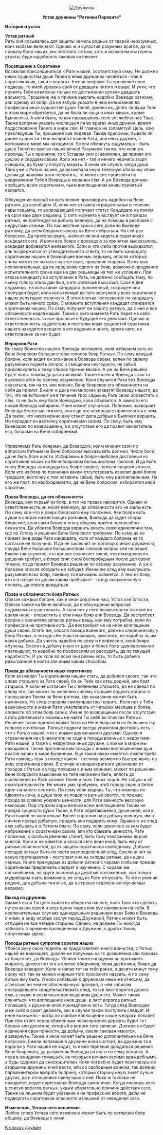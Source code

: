 &nbsp;

<p style='text-align: center'>
    <img src="/img/tit_druzhins.jpg" alt='Дружины' />
</p>

<center>
<b>Устав дружины "Ратники Поревита"</b>
</center>

<p><b>История и устав</b>
<p><b>Устав ратный</b>
<br>Рать сия созывалась для защиты земель родных от тварей неразумных, коих мобами величают. Однако ж и супротив разумных врагов, да по приказу бояр наших, мы постоять готовы, хоть и испытаем мы горечь утраты, буде надобность таковая возникнет. 

<p><b>Посвящение в Соратники</b>
<br>Возжелав присоединиться к Рати нашей, соответствуй сему: Не должно иным сущностям души Твоей в иных дружинах числиться - как в соратниках их, так и в ворогах. Ежели впервые Ты прошение свое подаешь, то имей уровень свой от двадцать пятого и выше. И учти, что принять Тебя возможно только по достижении уровня двадцать восьмого. Прошение же о приеме выслать надобно Воеводе ратному, али одному из бояр. Да не забудь указать в нем именования да профессии иных сущностей души Твоей, уровни их, долго ли душа Твоя в этом мире обретается, да не была ли суща в иных мирах, кроме Былинного. А коли была, то как прозывалось тело возлюбленное Твое. Также вспомни указать числишься ли во врагах иных дружин, время бодрствования Твоего в мире сём. И главное не запамятуй! Цель, кою преследуешь Ты, прошение сие подавая. Также припомни, бывали ли ранее сущности Твои во врагах нашей Рати, али иных дружин, с которыми в мире мы находимся. Ежели обмануть вздумаешь - быть душе Твоей во врагах наших вечно! Разумеем также, что коли уж просишь Ты о принятии, то с Уставом сим ознакомлен, да принял его душою и сердцем своим. Коли же нет - так и нечего чернила зазря изводить, да бумагу попусту марать. В ином же случае, когда душа Твоя уже с Ратью нашей, да возжелала иную телесную оболочку свою целям да чаяниям рати посвятить, то может сие произойти по уведомлении Тобой Воеводы о желании сём. А уж Воевода должен сообщить всем соратникам, чьим воплощением вновь принятый является. 

<p>Обсуждение просьб на вступление производить надобно на Вече ратном, да всеобщем. И, коли нет отзывов отрицательных в течение пары седьмиц, то вопрошающий получает статус Кандидата на прием на срок еще двух седьмиц. С сего момента участвует он в походах ратных, не претендуя на добычу военную, да на помощь в расправе с недругами своими. По прошествии срока сего должно Воеводе ратному, да всем боярам сызнову на Вече собраться. На сей раз боярское. Да проголосовать, желают ли они видеть в соратниках кандидата сего. И коли все бояре с воеводою за принятие высказались, кандидат добивается желаемого. Если ж кто-либо против высказался, али воздержался от утвердительного ответа, то не быть кандидату соратником нашим в ближайшие восемь седьмиц, опосля которых снова может он пытать счастье свое, прошение подавая. В случаях исключительных, да по прошению одного из бояр, возможно продление испытательного срока еще на две седьмицы на тех же условиях. При отказе кандидату во вступлении в Рать, не должно сообщать тому, по чьему голосу отказ дан был, а кто согласие высказал. Срок в две седьмицы, на испытание кандидата положенный, сокращен или пропущен будет, коли испытуемый до того заслужил у всех соратников наших репутацию отличную. В этом случае голосование по кандидату может быть начато сразу. С момента вступления кандидат становится соратником нашим. По сему получает он защиту ратную, да с ней и все обязанности надлежащие. Также с сего момента Рать берет на себя ответственность за все прошлые и будущие его действия. Однако ж ответственность за действия и поступки иных сущностей соратника нашего находятся всецело в его ведении и никто, кроме него, не ответственен за них будет. 

<p><b>Иерархия Рати</b>
<br>Во главу Воинства нашего Воевода поставлен, коий избираем есть на Вече боярском большинством голосов бояр Ратных. По сему каждый боярин, коли видит он зло какое в Воеводе своем, волен по своему разумению поднять вопрос о смещении неугодного, не забыв присовокупить к сему список причин веских. А уж на Вече решено будет все с толком да расстановкой. Также волен и Воевода с поста высокого уйти по своему разумению. Коли случится Рати без Воеводы оказаться, так на то, аки писано, Вече боярское его обязанности на себя да примет. Ежели ж дела иномирские захватят Воеводу нашего, да так, что не вспомнит он в течение трех седьмиц Рать свою оповестить о сём, то не быть ему боле Воеводою, коли объявится. А заместо его новый Воевода избираем. Иное может случиться. Положим, захворает Воевода болезнью тяжкою, али еще что нехорошее приключится с ним. Да такое, что невозможно ему станет дела добрые в Былинах вершить. Но передаст он весточку соратниками своим. По сему, быть ему Воеводою по возвращении, а в отсутствие его да правит заместитель его, боярами на Вече избираемый. 

<br>Управляема Рать боярами, да Воеводою, коим мнения свои по вопросам Ратным на Вече боярском высказывать должно. Числу бояр да не быть боле шести. Избираемы в бояре наиболее достойные из соратников наших на Вече боярском большинством голосов. И да быть гласу Воеводы за кандидата в бояре скорее, нежели супротив оного. Коли кто из бояр по причинам каким отсутствовать изволит дней более тридцати, весточку о том оставить забыв, быть ему разжалованным. На его же пост, по необходимости, да на Вече боярском, избирается иной соратник. 

<p><b>Права Воеводы, да его обязанности</b>
<br>Воевода, аки первый из бояр, в тех же правах находится. Однако ж ответственность он несет великую, да обязанности его не малы есть. По сему кое-что и сверх боярского ему положено. Аки бояре есть судии в спорах нижестоящих ратников, Воевода да судит споры боярские, коли сами бояре к итогу общему прийти неспособны окажутся. Да убоится Воевода вершить власть свою единолично там, где по Уставу и решение Вече боярского требуемо. По сему да не примет он в ряды Рати кандидата, коли от каждого боярина на то согласие не получено. И да не заключит он договор с иною дружиною, покуда Вече боярское большинством голосов вопрос сей не решит. Ежели так случится, что вопрос возникнет такой, что немедленного решения требует, а бояре спят сном беспробудным после дел своих тяжких, то да примет Воевода решение по своему разумению. А уж с боярами опосля обсудить не забудет. Иначе же след ему выслушать разумения всех бояр, поелику то возможно окажется. А тем из бояр, кто в отъезде по делам каким пребывает - птицу письмоносную послать, да ответа дождаться. 

<p><b>Права и обязанности бояр Ратных</b>
<br>Обязан каждый боярин, как и иной соратник наш, Устав сей блюсти. Обязан также на Вече являться, да в обсуждении вопросов подымаемых участвовать. А коли нет у него возможности таковой во время иное - оповестить о сём иных бояр али Воеводу. Да востребует боярин с хранителя запасов ратных вещь, коя ему потребна, коли по профессии не противна есть. Да востребует не на иное воплощение души своей. Опять же, опосля похода военного, должно спервоначалу у бояр Ратных, в походе сём участвовавших, выяснить, не надобна ль им какая добыча. Да учесть надобно по сему и профессию, коей бояре обучены. Ежели на добычу иную от двух и более бояр единовременно претендуют, то надобно по профессиям их рассудить, да по текущей надобности. И уж коли во всем они равны есть, то быть добыче разыгранной в кости али иным каким способом. 

<p><b>Права да обязанности иных соратников</b>
<br>Коли возжелал Ты соратником нашим стать, да добился своего, так чти слово старшего из Рати своей, бо он Тебе как отец родной, али брат старшой. А коли не согласен Ты с велением старшего, да не сделал по слову его, так может по желанию своему старший поднять вопрос о послушании Твоем на Вече ратном, где наказание может быть назначено. Не след старшим самоуправство творить. Коли нет у Тебя возможности в жизни Рати участвовать от четырех месяцев и более, оповести об этом бояр своих. Иначе по возвращении после отсутствия столь длительного можешь не найти Ты себя во списках Ратных. Решение такое принято может быть на Вече боярском по большинству голосов сочтённых. Ратные подвиги всегда уважения достойны есть - что с Ратью нашей, что с иными дружинами и другами. Однако и ограничения на сё имеются: не ходи в походы военные с недругами Рати нашей, а также с недругами иных дружин, с коими в мире мы находимся. Также противны нам походы с иными воплощениями душ врагов наших в мире Былинном. Еще такой наказ имеется: ежели треба Рати помощь твоя в походе каком - поелику возможно быстро явись по зову соратников своих. В случае ж неоднократного уклонения от походов с Ратью в угоду походам с иным воинами, может по решению Вече боярского взыскание на тебя наложено быть, вплоть до исключения из Рати казнью Твоей и всех Твоих чаров. Не забудь и об осмотрительности. Не много ума требуемо, чтоб голову свою в битве один-на-много сложить. По сему коли видишь Ты, что можешь не сдюжить сечи, а душа твоя на подвиги ратные рвется, то прежде похода за славою убереги ценности, для Рати важность весомую имеющие. Под страхом кары вечной всем воплощениям Твоим не предай сущности души Твоей, в Рати обретающейся, душе иной, коя к Рати нашей не касательна. Волен соратник наш добычу военную, им в личном походе добытую, продать али подарить кому. Однако ж не след ему забывать и о Ратном благе. По сему, коли замечено за кем будет небрежение к соратникам своим, али кто сбывать ценности, Рати полезные, с особым рвением станет, быть тому наказанным вирою многой. Коли ж не уймется и опосля сего воин иной, быть ему от ратных повинностей, да от защиты соратников свободному. Добыче походов ратных быть по чести распределенной след. Ежели ж нет на какую претендентов - поступает она на склады ратные, да на дни черные. Книги премудрые из добычи ратной с чарами любыми прежде соратникам предложить следует к изучению. С чарами же сильнейшими, на круги восьмой да девятый положенные, кои только мудрейшим знать возможно, не след из Рати отпускать. То же и умений редких, для добычи тяжелых, да в странах отдаленных изучаемых касаемо.
 
<p><b>Выход из дружины</b>
<br>Заимел если Ты цель выйти из общества нашего, воля Твоя это сделать путем казни своей и всех своих чаров или рук наложения на себя. В исключительных случаях единодушным решением всех Бояр и Воеводы с ними, в виду особых заслуг перед Дружиной, Ратник может быть отпущен на все четыре стороны. Однако, не должен Ты никогда забывать о времени проведенном в Дружине, о другах Твоих, полученных здесь.

<p><b>Походы ратные супротив ворогов наших</b>
<br>Убойся руку свою поднять на представителя иного воинства, с Ратью нашей не воюющего, доколе не получишь на то дозволения али приказа от бояр всех, да Воеводы. Убойся также нападения на прохожего мирного, доколе нет его в списке обидчиков, коим десятники, бояре да Воевода заведуют. Коли ж напал тот на тебя ранее, и десяти минут тому сроку нет, так не можно мирным того прохожего назвать. А по сему битым ему быть. И коли напавший к дружинам иным не относим, да агрессию ни чем не обоснованную проявил, о чем записям пострадавшего свидетельствовать след, то и в лист ворогов дорога ему, а также и всем иным воплощениям души его. Может также случиться, что воплощение иное души, в лист ворогов ратных попавшей, к дружине иной принадлежно есть. Тогда след Воеводам меж собою совет держать, как в случае таком поступить следует. И иное возможно - когда по ошибке воплощение какое в вороги попадет. При сём ответ перед обиженным незаслуженно держать будет тот боярин али десятник, который в вороги того записал. Должен он будет извинения свои принести, да добычу, ежели таковая имеется, возвернуть. Также и иное может быть решено дополнительно на Вече боярском. Ежели напавший в дружине иной состоит, да дружина та в ворогах у Рати нашей не ходит, то имей терпения дождаться решения Вече боярского, да разумения Воеводы ратного по сему вопросу. А пока в ожидании томишься, не позорься речами своими враждебными, а будь сдержан да снисходителен. Коли потребно будет переговоры со старшими дружины иной вести, али со свободным воином, так должно парламентером выбрать боярина, который сторону иную знает лучше других, да в отношениях наилучших с ней. Пока ж таковых не находится, ведет переговоры Воевода самолично. Когда вносишь кого в списки ворогов ратных, укажи обязательно причину действия сего. Также не лишним будет указание и на профессию ворога, дабы не подвергать соратников опасности излишней от неведения сего. 

<p><b>Изменения, Устава сего касаемые</b>
<br>Любое слово Устава сего изменено может быть по согласию бояр общему, да Воеводы с ними.

<br/>
<p class='text-center'><a href='/clans/#list'>К списку дружин</a></p>
